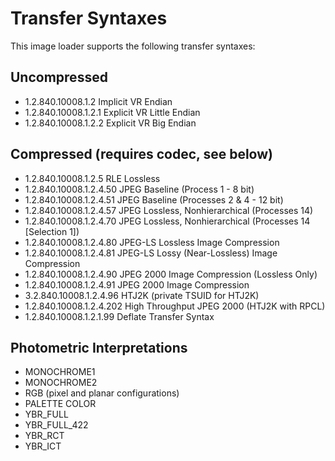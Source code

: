 # Transfer Syntaxes

This image loader supports the following transfer syntaxes:

## Uncompressed

- 1.2.840.10008.1.2 Implicit VR Endian
- 1.2.840.10008.1.2.1 Explicit VR Little Endian
- 1.2.840.10008.1.2.2 Explicit VR Big Endian

## Compressed (requires codec, see below)

- 1.2.840.10008.1.2.5 RLE Lossless
- 1.2.840.10008.1.2.4.50 JPEG Baseline (Process 1 - 8 bit)
- 1.2.840.10008.1.2.4.51 JPEG Baseline (Processes 2 & 4 - 12 bit)
- 1.2.840.10008.1.2.4.57 JPEG Lossless, Nonhierarchical (Processes 14)
- 1.2.840.10008.1.2.4.70 JPEG Lossless, Nonhierarchical (Processes 14 [Selection 1])
- 1.2.840.10008.1.2.4.80 JPEG-LS Lossless Image Compression
- 1.2.840.10008.1.2.4.81 JPEG-LS Lossy (Near-Lossless) Image Compression
- 1.2.840.10008.1.2.4.90 JPEG 2000 Image Compression (Lossless Only)
- 1.2.840.10008.1.2.4.91 JPEG 2000 Image Compression
- 3.2.840.10008.1.2.4.96 HTJ2K (private TSUID for HTJ2K)
- 1.2.840.10008.1.2.4.202 High Throughput JPEG 2000 (HTJ2K with RPCL)
- 1.2.840.10008.1.2.1.99 Deflate Transfer Syntax

## Photometric Interpretations

- MONOCHROME1
- MONOCHROME2
- RGB (pixel and planar configurations)
- PALETTE COLOR
- YBR_FULL
- YBR_FULL_422
- YBR_RCT
- YBR_ICT
